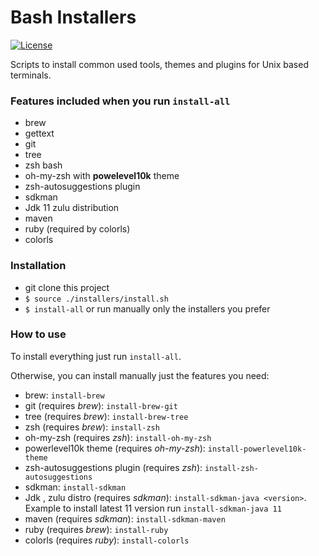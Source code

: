 # Bash Installers

[![License](https://img.shields.io/badge/License-MIT-green.svg?style=flat)](./LICENSE)

Scripts to install common used tools, themes and plugins for Unix based terminals.

### Features included when you run `install-all`

- brew
- gettext
- git
- tree
- zsh bash
- oh-my-zsh with **powelevel10k** theme
- zsh-autosuggestions plugin
- sdkman
- Jdk 11 zulu distribution
- maven
- ruby (required by colorls)
- colorls

### Installation

- git clone this project
- `$ source ./installers/install.sh`
- `$ install-all` or run manually only the installers you prefer

### How to use

To install everything just run `install-all`.

Otherwise, you can install manually just the features you need:

- brew: `install-brew`
- git (requires *brew*): `install-brew-git`
- tree (requires *brew*): `install-brew-tree`
- zsh (requires *brew*): `install-zsh`
- oh-my-zsh (requires *zsh*): `install-oh-my-zsh`
- powerlevel10k theme (requires *oh-my-zsh*): `install-powerlevel10k-theme`
- zsh-autosuggestions plugin (requires *zsh*): `install-zsh-autosuggestions`
- sdkman: `install-sdkman`
- Jdk <version>, zulu distro (requires *sdkman*): `install-sdkman-java <version>`. Example to install latest 11 version run `install-sdkman-java 11`
- maven (requires *sdkman*): `install-sdkman-maven`
- ruby (requires *brew*): `install-ruby`
- colorls (requires *ruby*): `install-colorls`
